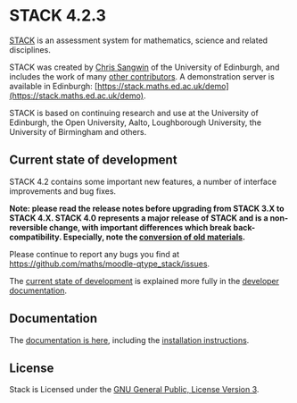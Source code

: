 # STACK 4.2.3

[STACK](https://github.com/maths/moodle-qtype_stack/blob/master/doc/en/About/index.md) is an assessment system for mathematics, science and related disciplines.

STACK was created by [Chris Sangwin](http://www.maths.ed.ac.uk/~csangwin/) of the University of Edinburgh, and includes the work of many [other contributors](https://github.com/maths/moodle-qtype_stack/blob/master/doc/en/About/Credits.md). A demonstration server is available in Edinburgh:  [https://stack.maths.ed.ac.uk/demo](https://stack.maths.ed.ac.uk/demo).

STACK is based on continuing research and use at the University of Edinburgh, the Open University, Aalto, Loughborough University, the University of Birmingham and others.


## Current state of development

STACK 4.2 contains some important new features, a number of interface improvements and bug fixes.

**Note: please read the release notes before upgrading from STACK 3.X to STACK 4.X.  STACK 4.0 represents a major release of STACK and is a non-reversible change, with important differences which break back-compatibility. Especially, note the [conversion of old materials](https://github.com/maths/moodle-qtype_stack/blob/master/doc/en/Authoring/ImportExport.md#migrating-stack-3-questions-to-stack-4).**

Please continue to report any bugs you find at https://github.com/maths/moodle-qtype_stack/issues.

The [current state of development](https://github.com/maths/moodle-qtype_stack/blob/master/doc/en/Developer/Development_track.md) is explained more fully in the [developer documentation](https://github.com/maths/moodle-qtype_stack/blob/master/doc/en/Developer/index.md).


## Documentation

The [documentation is here](https://github.com/maths/moodle-qtype_stack/blob/master/doc/en/index.md), including the [installation instructions](https://github.com/maths/moodle-qtype_stack/blob/master/doc/en/Installation/index.md).


## License

Stack is Licensed under the [GNU General Public, License Version 3](https://github.com/maths/moodle-qtype_stack/blob/master/COPYING.txt).
